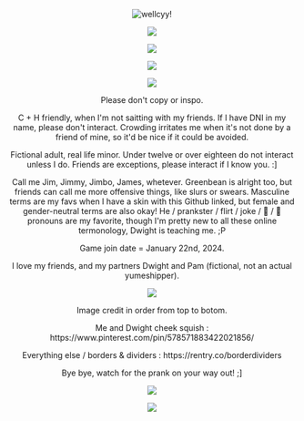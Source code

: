 <p align="center"><a target="_blank"><img src="https://i.pinimg.com/736x/23/73/bc/2373bcc92725823e8fced211573625c3.jpg" alt="wellcyy!" title="hihi!"><p align="center">
<p align="center"><a target="_blank"><img src="https://64.media.tumblr.com/c4ed9b05c3bab189509c81c0c26958dc/2323f0817bbce1f4-4f/s1280x1920/aea3c395339d1cfec7e8dca5e1fe85358af9dc99.pnj"></a><p align="center">
<p align="center"><a target="_blank"><img src="https://files.catbox.moe/sijegr.gif"></a><p align="center">

<p align="center">
  <img src="https://komarev.com/ghpvc/?username=jimhalpertx3-username&color=79B7D3&style=plastic&label=visitors+of+my+office+:&abreviated=true">
</p>

<p align="center"><a target="_blank"><img src="https://64.media.tumblr.com/c023893f8e51da7c651da9befb28a09d/324848305820d003-2a/s75x75_c1/5a2f0dbcc16134645eabb8d864722b415e180a8d.pnj
"></a><p align="center">


<p align="center"> Please don't copy or inspo. <p align="center">

<p align="center"> C + H friendly, when I'm not saitting with my friends. If I have DNI in my name, please don't interact. Crowding irritates me when it's not done by a friend of mine, so it'd be nice if it could be avoided. <p align="center">

<p align="center"> Fictional adult, real life minor. Under twelve or over eighteen do not interact unless I do. Friends are exceptions, please interact if I know you. :] <p align="center">

<p align="center"> Call me Jim, Jimmy, Jimbo, James, whetever. Greenbean is alright too, but friends can call me more offensive things, like slurs or swears. Masculine terms are my favs when I have a skin with this Github linked, but female and gender-neutral terms are also okay! He / prankster / flirt / joke / 📎 / 💼 pronouns are my favorite, though I'm pretty new to all these online termonology, Dwight is teaching me. ;P <p align="center">

<p align="center"> Game join date = January 22nd, 2024. <p align="center">

<p align="center"> I love my friends, and my partners Dwight and Pam (fictional, not an actual yumeshipper). <p align="center">

<p align="center"><a target="_blank"><img src="https://64.media.tumblr.com/81064f2d7b358bceb69287c621f5a678/ddb75fe1265919cb-bb/s250x400/092c6c0922a78450db7fd1aa990a77fd13263d1a.gif"></a><p align="center">

<p align="center"> Image credit in order from top to botom. <p align="center">

<p align="center"> Me and Dwight cheek squish : https://www.pinterest.com/pin/578571883422021856/ <p align="center">

<p align="center"> Everything else / borders & dividers : https://rentry.co/borderdividers <p align="center">

<p align="center"> Bye bye, watch for the prank on your way out! ;] <p align="center">

<p align="center"><a target="_blank"><img src="https://files.catbox.moe/t8oqxy.gif"></a><p align="center">
<a target="_blank"><img src="https://64.media.tumblr.com/5c816ec30213498e3b68c1ef5758e2fb/0f41735d44b7eca8-e3/s250x400/dbf167afb3caa07187d6b2b2a9fa355fd47e0a4d.pnj"></a>
